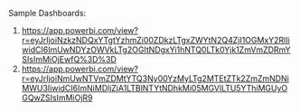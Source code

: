 Sample Dashboards: 
1. https://app.powerbi.com/view?r=eyJrIjoiNzkzNDQxYTgtYzhmZi00ZDkzLTgxZWYtN2Q4ZjI1OGMxY2RlIiwidCI6ImUwNDYzOWVkLTg2OGItNDgxYi1hNTQ0LTk0Yjk1ZmVmZDRmYSIsImMiOjEwfQ%3D%3D
2. https://app.powerbi.com/view?r=eyJrIjoiNmUwNTVmZDMtYTQ3Ny00YzMyLTg2MTEtZTk2ZmZmNDNiMWU3IiwidCI6ImNiMDljZjA1LTBlNTYtNDhkMi05MGVlLTU5YThiMGUyOGQwZSIsImMiOjR9
